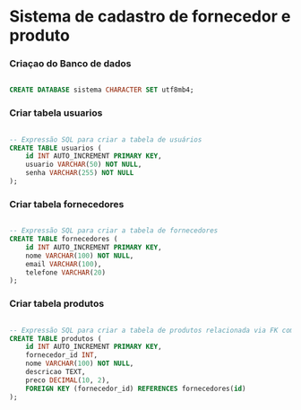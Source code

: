 # Sistema de cadastro de fornecedor e produto

### Criaçao do Banco de dados
```sql

CREATE DATABASE sistema CHARACTER SET utf8mb4;

```

<!-- ___________________________________________ -->

### Criar tabela usuarios
```sql

-- Expressão SQL para criar a tabela de usuários
CREATE TABLE usuarios (
    id INT AUTO_INCREMENT PRIMARY KEY,
    usuario VARCHAR(50) NOT NULL,
    senha VARCHAR(255) NOT NULL
);

```

<!-- ___________________________________________ -->

### Criar tabela fornecedores
```sql

-- Expressão SQL para criar a tabela de fornecedores
CREATE TABLE fornecedores (
    id INT AUTO_INCREMENT PRIMARY KEY,
    nome VARCHAR(100) NOT NULL,
    email VARCHAR(100),
    telefone VARCHAR(20)
);

``` 

<!-- ___________________________________________ -->

### Criar tabela produtos
```sql

-- Expressão SQL para criar a tabela de produtos relacionada via FK com a tabela de fornecedores
CREATE TABLE produtos (
    id INT AUTO_INCREMENT PRIMARY KEY,
    fornecedor_id INT,
    nome VARCHAR(100) NOT NULL,
    descricao TEXT,
    preco DECIMAL(10, 2),
    FOREIGN KEY (fornecedor_id) REFERENCES fornecedores(id)
);

``` 

